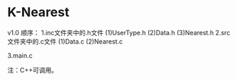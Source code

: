 # K-Nearest
v1.0
顺序：
1.inc文件夹中的.h文件
  (1)UserType.h
  (2)Data.h
  (3)Nearest.h
2.src文件夹中的.c文件
  (1)Data.c
  (2)Nearest.c

3.main.c

注：C++可调用。
